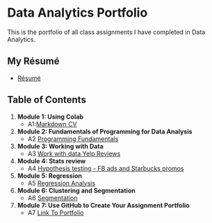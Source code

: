 # Data Analytics Portfolio
This is the portfolio of all class assignments I have completed in Data Analytics. 

## My Résumé
- [Résumé](https://colab.research.google.com/drive/1jnAKXE7ufJxIBkGKFGd4nTCtNds-81Lx?usp=sharing)

## Table of Contents
1. **Module 1: Using Colab**
   - A1:[Markdown CV](https://colab.research.google.com/drive/1jnAKXE7ufJxIBkGKFGd4nTCtNds-81Lx?usp=sharing)
2. **Module 2: Fundamentals of Programming for Data Analysis**
   - A2 [Programming Fundamentals](https://colab.research.google.com/drive/1NHdPzFjazrracrmdaJdh9q9UJf9oiiae?usp=sharing)
3. **Module 3: Working with Data**
   - A3 [Work with data Yelp Reviews](https://colab.research.google.com/drive/1GPrf3IlP4nJKurs8GFHRqHd9ros8onaj?usp=sharing)
4. **Module 4: Stats review**
   - A4 [Hypothesis testing - FB ads and Starbucks promos](https://colab.research.google.com/drive/1dackbDv7RtwRpJB60h5LxQG_wAu9cQfz?usp=sharing)
5. **Module 5: Regression**
   - A5 [Regression Analysis](https://colab.research.google.com/drive/1kBfQy2_oDdQY9wtlpfCWENAhsmywFhI2?usp=sharing)
6. **Module 6: Clustering and Segmentation**
   - A6 [Segmentation](https://colab.research.google.com/drive/1giRptkRv4GVDbk5zW9pbpdOHfSsJ6alC?usp=sharing)
7. **Module 7: Use GitHub to Create Your Assignment Portfolio**
    - A7 [Link To Portfolio](https://github.com/jaredhunt22/jaredhunt22)


